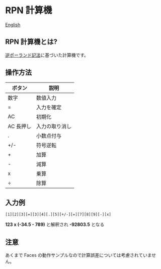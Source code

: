 # RPN 計算機

[English](README.en.md)


## RPN 計算機とは?
[逆ポーランド記法](https://ja.wikipedia.org/wiki/%E9%80%86%E3%83%9D%E3%83%BC%E3%83%A9%E3%83%B3%E3%83%89%E8%A8%98%E6%B3%95)に基づいた計算機です。

## 操作方法

|ボタン|説明|
---|---
|数字|数値入力|
|=|入力を確定|
|AC|初期化|
|AC 長押し| 入力の取り消し|
|.|小数点付与|
|+/-|符号逆転|
|+|加算|
|-|減算|
|x|乗算|
|÷|除算|

## 入力例

```
[1][2][3][=][3][4][.][5][+/-][=][7][8][9][-][x]
```
**123 x (-34.5 - 789)** と解釈され **-92803.5** となる


## 注意
あくまで Faces の動作サンプルなので計算誤差については考慮されていません。
